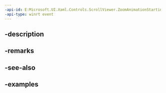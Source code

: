 ```yaml
---
-api-id: E:Microsoft.UI.Xaml.Controls.ScrollViewer.ZoomAnimationStarting
-api-type: winrt event
---
```


## -description

## -remarks

## -see-also

## -examples

